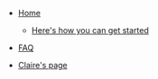 - [Home](/)
  - [Here's how you can get started](/get-started)
- [FAQ](/FAQ)

- [Claire's page](/claire)
  
